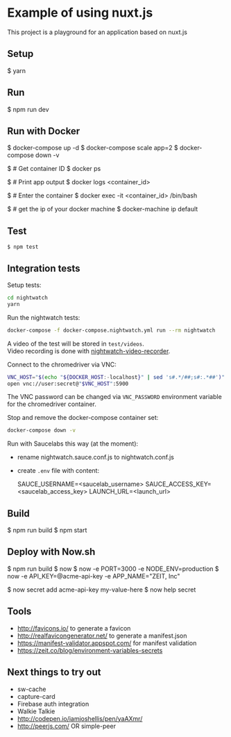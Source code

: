 # Example of using nuxt.js

This project is a playground for an application based on nuxt.js

## Setup

  $ yarn

## Run

  $ npm run dev

## Run with Docker

  $ docker-compose up -d
  $ docker-compose scale app=2
  $ docker-compose down -v

  $ # Get container ID
  $ docker ps

  $ # Print app output
  $ docker logs <container_id>

  $ # Enter the container
  $ docker exec -it <container_id> /bin/bash

  $ # get the ip of your docker machine
  $ docker-machine ip default

## Test

	$ npm test

## Integration tests

Setup tests:
```sh
cd nightwatch
yarn
```

Run the nightwatch tests:
```sh
docker-compose -f docker-compose.nightwatch.yml run --rm nightwatch
```

A video of the test will be stored in `test/videos`.  
Video recording is done with
[nightwatch-video-recorder](https://github.com/blueimp/nightwatch-video-recorder).

Connect to the chromedriver via VNC:
```sh
VNC_HOST="$(echo "${DOCKER_HOST:-localhost}" | sed 's#.*/##;s#:.*##')"
open vnc://user:secret@"$VNC_HOST":5900
```

The VNC password can be changed via `VNC_PASSWORD` environment variable for the
chromedriver container.

Stop and remove the docker-compose container set:
```sh
docker-compose down -v
```

Run with Saucelabs this way (at the moment):

- rename nightwatch.sauce.conf.js to nightwatch.conf.js
- create `.env` file with content:

  SAUCE_USERNAME=<saucelab_username>
  SAUCE_ACCESS_KEY=<saucelab_access_key>
  LAUNCH_URL=<launch_url>

## Build

  $ npm run build
  $ npm start

## Deploy with Now.sh

  $ npm run build
  $ now
  $ now -e PORT=3000 -e NODE_ENV=production
  $ now -e API_KEY=@acme-api-key -e APP_NAME="ZEIT, Inc"

  $ now secret add acme-api-key my-value-here
  $ now help secret

## Tools

- http://favicons.io/ to generate a favicon
- http://realfavicongenerator.net/ to generate a manifest.json
- https://manifest-validator.appspot.com/ for manifest validation
- https://zeit.co/blog/environment-variables-secrets

## Next things to try out

- sw-cache
- capture-card
- Firebase auth integration
- Walkie Talkie
- http://codepen.io/iamjoshellis/pen/yaAXmr/
- http://peerjs.com/ OR simple-peer
